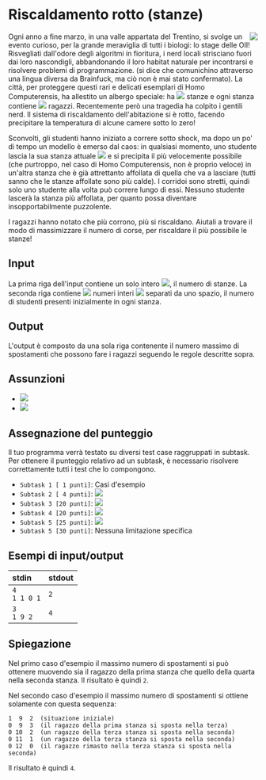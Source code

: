 # Riscaldamento rotto (stanze)

<img style="float: right;" src="https://s2.qwant.com/thumbr/0x380/f/8/7e59fd004cc3c2d980cc51a3eac4fdeb84c3e34affdcd8eb36c3b6f795c6bf/7da7f02b-219d-4917-99c6-be3bb3b6ec0b.jpg?u=https%3A%2F%2Fs3-eu-west-1.amazonaws.com%2Fstatic-sr.s3.instapro.it%2F7da7f02b-219d-4917-99c6-be3bb3b6ec0b.jpg&q=0&b=1&p=0&a=1" />

Ogni anno a fine marzo, in una valle appartata del Trentino, si svolge un evento curioso, per la grande meraviglia di tutti i biologi: lo stage delle OII! Risvegliati dall'odore degli algoritmi in fioritura, i nerd locali strisciano fuori dai loro nascondigli, abbandonando il loro habitat naturale per incontrarsi e risolvere problemi di programmazione. (si dice che comunichino attraverso una lingua diversa da Brainfuck, ma ciò non è mai stato confermato). La città, per proteggere questi rari e delicati esemplari di Homo Computerensis, ha allestito un albergo speciale: ha <img src="https://latex.codecogs.com/gif.latex?N" /> stanze e ogni stanza contiene <img src="https://latex.codecogs.com/gif.latex?S_i" /> ragazzi. Recentemente però una tragedia ha colpito i gentili nerd. Il sistema di riscaldamento dell'abitazione si è rotto, facendo precipitare la temperatura di alcune camere sotto lo zero!

Sconvolti, gli studenti hanno iniziato a correre sotto shock, ma dopo un po' di tempo un modello è emerso dal caos: in qualsiasi momento, uno studente lascia la sua stanza attuale 
<img src="https://latex.codecogs.com/gif.latex?S_i" />  e si precipita il più velocemente possibile (che purtroppo, nel caso di Homo Computerensis, non è proprio veloce) in un'altra stanza che è già attrettanto affollata di quella che va a lasciare (tutti sanno che le stanze affollate sono più calde). I corridoi sono stretti, quindi solo uno studente alla volta può correre lungo di essi. Nessuno studente lascerà la stanza più affollata, per quanto possa diventare insopportabilmente puzzolente.

I ragazzi hanno notato che più corrono, più si riscaldano. Aiutali a trovare il modo di massimizzare il numero di corse, per riscaldare il più possibile le stanze!

## Input
La prima riga dell'input contiene un solo intero <img src="https://latex.codecogs.com/gif.latex?N" />, il numero di stanze. La seconda riga contiene <img src="https://latex.codecogs.com/gif.latex?N" /> numeri interi <img src="https://latex.codecogs.com/gif.latex?S_0, S_1, ... S_N_-_2, S_N_-_1" /> separati da uno spazio, il numero di studenti presenti inizialmente in ogni stanza.

## Output
L'output è composto da una sola riga contenente il numero massimo di spostamenti che possono fare i ragazzi seguendo le regole descritte sopra.

## Assunzioni
- <img src="https://latex.codecogs.com/gif.latex?1 \leq N \leq 2500" />
- <img src="https://latex.codecogs.com/gif.latex?0 \leq S_i \leq 100" />

## Assegnazione del punteggio
Il tuo programma verrà testato su diversi test case raggruppati in subtask. Per ottenere il punteggio relativo ad un subtask, è necessario risolvere correttamente tutti i test che lo compongono.
- `Subtask 1 [ 1 punti]`: Casi d'esempio
- `Subtask 2 [ 4 punti]`: <img src="https://latex.codecogs.com/gif.latex?N = 2" />
- `Subtask 3 [20 punti]`: <img src="https://latex.codecogs.com/gif.latex?S_i = 1" />
- `Subtask 4 [20 punti]`: <img src="https://latex.codecogs.com/gif.latex?N \leq 4, S_i \leq 10" />
- `Subtask 5 [25 punti]`: <img src="https://latex.codecogs.com/gif.latex?N \leq 500" />
- `Subtask 5 [30 punti]`: Nessuna limitazione specifica

## Esempi di input/output
| stdin | stdout |
|:------|:-------|
|`4`<br>`1 1 0 1`|`2`|
|`3`<br>`1 9 2`|`4`|

## Spiegazione
Nel primo caso d'esempio il massimo numero di spostamenti si può ottenere muovendo sia il ragazzo della prima stanza che quello della quarta nella seconda stanza. Il risultato è quindi `2`.

Nel secondo caso d'esempio il massimo numero di spostamenti si ottiene solamente con questa sequenza:  
```
1  9  2  (situazione iniziale)
0  9  3  (il ragazzo della prima stanza si sposta nella terza)
0 10  2  (un ragazzo della terza stanza si sposta nella seconda)
0 11  1  (un ragazzo della terza stanza si sposta nella seconda)
0 12  0  (il ragazzo rimasto nella terza stanza si sposta nella seconda)
```
Il risultato è quindi `4`.